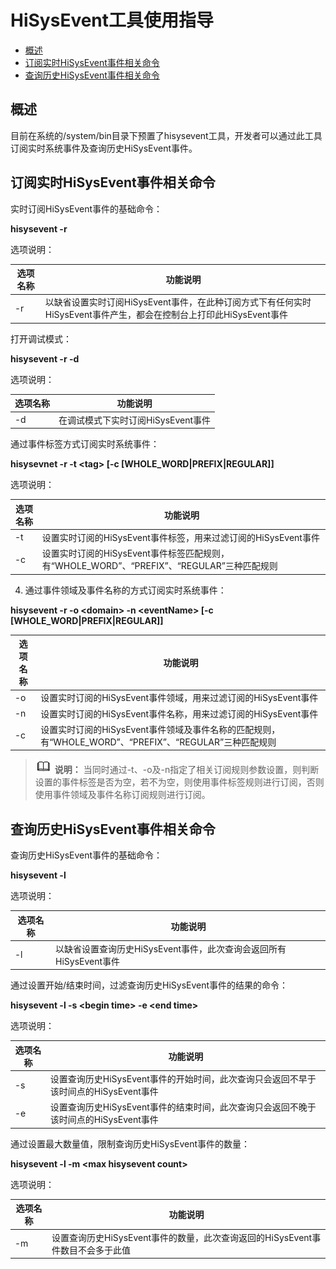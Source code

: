 # HiSysEvent工具使用指导<a name="ZH-CN_TOPIC_0000001231614021"></a>

-   [概述](#section1886702718521)
-   [订阅实时HiSysEvent事件相关命令](#section1210623418527)
-   [查询历史HiSysEvent事件相关命令](#section1210623418539)

## 概述<a name="section1886702718521"></a>

目前在系统的/system/bin目录下预置了hisysevent工具，开发者可以通过此工具订阅实时系统事件及查询历史HiSysEvent事件。

## 订阅实时HiSysEvent事件相关命令<a name="section1210623418527"></a>

实时订阅HiSysEvent事件的基础命令：

**hisysevent -r**

选项说明：

| 选项名称 | 功能说明  |
| -------- | --------- |
| -r&nbsp;        | 以缺省设置实时订阅HiSysEvent事件，在此种订阅方式下有任何实时HiSysEvent事件产生，都会在控制台上打印此HiSysEvent事件 | 

打开调试模式：

**hisysevent -r -d**

选项说明：

| 选项名称 | 功能说明  |
| -------- | --------- |
| -d       | 在调试模式下实时订阅HiSysEvent事件 | 

通过事件标签方式订阅实时系统事件：

**hisysevnet -r -t \<tag\> \[-c \[WHOLE_WORD|PREFIX|REGULAR\]\]**

选项说明：

| 选项名称 | 功能说明  |
| -------- | --------- |
| -t&nbsp;        | 设置实时订阅的HiSysEvent事件标签，用来过滤订阅的HiSysEvent事件 |
| -c&nbsp;        | 设置实时订阅的HiSysEvent事件标签匹配规则，有“WHOLE_WORD”、“PREFIX”、“REGULAR”三种匹配规则|

4. 通过事件领域及事件名称的方式订阅实时系统事件：

**hisysevent -r -o \<domain\> -n \<eventName\> \[-c \[WHOLE_WORD|PREFIX|REGULAR\]\]**

| 选项名称 | 功能说明  |
| -------- | --------- |
| -o       | 设置实时订阅的HiSysEvent事件领域，用来过滤订阅的HiSysEvent事件 |
| -n       | 设置实时订阅的HiSysEvent事件名称，用来过滤订阅的HiSysEvent事件|
| -c       | 设置实时订阅的HiSysEvent事件领域及事件名称的匹配规则，有“WHOLE_WORD”、“PREFIX”、“REGULAR”三种匹配规则|

>![](../public_sys-resources/icon-note.gif) **说明：** 
>当同时通过-t、-o及-n指定了相关订阅规则参数设置，则判断设置的事件标签是否为空，若不为空，则使用事件标签规则进行订阅，否则使用事件领域及事件名称订阅规则进行订阅。

    

## 查询历史HiSysEvent事件相关命令<a name="section1210623418539"></a>

查询历史HiSysEvent事件的基础命令：

**hisysevent -l**

选项说明：

| 选项名称 | 功能说明  |
| -------- | --------- |
| -l       | 以缺省设置查询历史HiSysEvent事件，此次查询会返回所有HiSysEvent事件 | 

通过设置开始/结束时间，过滤查询历史HiSysEvent事件的结果的命令：

**hisysevent -l -s \<begin time\> -e \<end time\>**

选项说明：

| 选项名称 | 功能说明  |
| -------- | --------- |
| -s       | 设置查询历史HiSysEvent事件的开始时间，此次查询只会返回不早于该时间点的HiSysEvent事件 |
| -e       | 设置查询历史HiSysEvent事件的结束时间，此次查询只会返回不晚于该时间点的HiSysEvent事件 |

通过设置最大数量值，限制查询历史HiSysEvent事件的数量：

**hisysevent -l -m \<max hisysevent count\>**

选项说明：

| 选项名称 | 功能说明  |
| -------- | --------- |
| -m       | 设置查询历史HiSysEvent事件的数量，此次查询返回的HiSysEvent事件数目不会多于此值 |